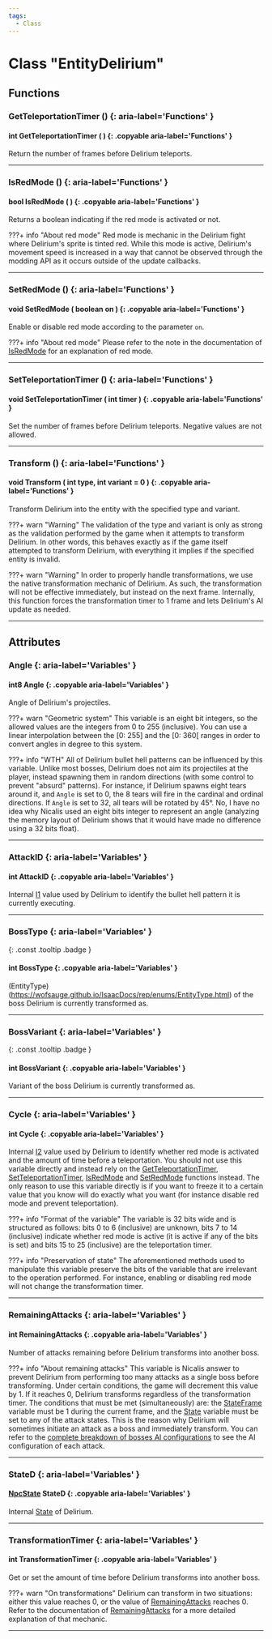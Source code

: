 ```yaml
---
tags:
  - Class
---
```

# Class "EntityDelirium"

## Functions

### GetTeleportationTimer () {: aria-label='Functions' }
#### int GetTeleportationTimer ( ) {: .copyable aria-label='Functions' }
Return the number of frames before Delirium teleports.
    
___
### IsRedMode () {: aria-label='Functions' }
#### bool IsRedMode ( ) {: .copyable aria-label='Functions' }
Returns a boolean indicating if the red mode is activated or not.

???+ info "About red mode"
    Red mode is mechanic in the Delirium fight where Delirium's sprite is tinted red. 
    While this mode is active, Delirium's movement speed is increased in a way that cannot be observed through the modding API as it occurs outside of the update callbacks.
    
___
### SetRedMode () {: aria-label='Functions' }
#### void SetRedMode ( boolean on ) {: .copyable aria-label='Functions' }
Enable or disable red mode according to the parameter `on`. 

???+ info "About red mode"
    Please refer to the note in the documentation of [IsRedMode](EntityDelirium.md#IsRedMode) for an explanation of red mode.
    
___
### SetTeleportationTimer () {: aria-label='Functions' }
#### void SetTeleportationTimer ( int timer ) {: .copyable aria-label='Functions' }
Set the number of frames before Delirium teleports. Negative values are not allowed.

___
### Transform () {: aria-label='Functions' }
#### void Transform ( int type, int variant = 0 ) {: .copyable aria-label='Functions' }
Transform Delirium into the entity with the specified type and variant. 

???+ warn "Warning"
    The validation of the type and variant is only as strong as the validation performed by the game when it attempts to transform Delirium.
    In other words, this behaves exactly as if the game itself attempted to transform Delirium, with everything it implies if the specified entity is invalid.
    
???+ warn "Warning"
    In order to properly handle transformations, we use the native transformation mechanic of Delirium. 
    As such, the transformation will not be effective immediately, but instead on the next frame.
    Internally, this function forces the transformation timer to 1 frame and lets Delirium's AI update as needed.
    
___    
## Attributes

### Angle {: aria-label='Variables' }
#### int8 Angle {: .copyable aria-label='Variables' }
Angle of Delirium's projectiles. 

???+ warn "Geometric system"
    This variable is an eight bit integers, so the allowed values are the integers from 0 to 255 (inclusive).
    You can use a linear interpolation between the \[0: 255] and the \[0: 360\[ ranges in order to convert angles in degree to this system.

???+ info "WTH"
    All of Delirium bullet hell patterns can be influenced by this variable. Unlike most bosses, Delirium does not aim its projectiles at the player, instead spawning them in random directions (with some control to prevent "absurd" patterns).
    For instance, if Delirium spawns eight tears around it, and `Angle` is set to 0, the 8 tears will fire in the cardinal and ordinal directions. If `Angle` is set to 32, all tears will be rotated by 45°.
    No, I have no idea why Nicalis used an eight bits integer to represent an angle (analyzing the memory layout of Delirium shows that it would have made no difference using a 32 bits float).
___
### AttackID {: aria-label='Variables' }
#### int AttackID {: .copyable aria-label='Variables' }
Internal [I1](https://wofsauge.github.io/IsaacDocs/rep/EntityNPC.html#I1) value used by Delirium to identify the bullet hell pattern it is currently executing.

___
### BossType {: aria-label='Variables' }
[ ](#){: .const .tooltip .badge }
#### int BossType {: .copyable aria-label='Variables' }
(EntityType)(https://wofsauge.github.io/IsaacDocs/rep/enums/EntityType.html) of the boss Delirium is currently transformed as.

___
### BossVariant {: aria-label='Variables' }
[ ](#){: .const .tooltip .badge }
#### int BossVariant {: .copyable aria-label='Variables' }
Variant of the boss Delirium is currently transformed as.

___
### Cycle {: aria-label='Variables' }
#### int Cycle {: .copyable aria-label='Variables' }
Internal [I2](https://wofsauge.github.io/IsaacDocs/rep/EntityNPC.html#I2) value used by Delirium to identify whether red mode is activated and the amount of time before a teleportation.
You should not use this variable directly and instead rely on the [GetTeleportationTimer](EntityDelirium.md#GetTeleportationTimer), [SetTeleportationTimer](EntityDelirium.md#SetTeleportationTimer), [IsRedMode](EntityDelirium.md#IsRedMode) and [SetRedMode](EntityDelirium.md#SetRedMode) functions instead.
The only reason to use this variable directly is if you want to freeze it to a certain value that you know will do exactly what you want (for instance disable red mode and prevent teleportation).

???+ info "Format of the variable"
    The variable is 32 bits wide and is structured as follows: bits 0 to 6 (inclusive) are unknown, bits 7 to 14 (inclusive) indicate whether red mode is active (it is active if any of the bits is set) and bits 15 to 25 (inclusive) are the teleportation timer.

???+ info "Preservation of state"
    The aforementioned methods used to manipulate this variable preserve the bits of the variable that are irrelevant to the operation performed.
    For instance, enabling or disabling red mode will not change the transformation timer. 
___
### RemainingAttacks {: aria-label='Variables' }
#### int RemainingAttacks {: .copyable aria-label='Variables' }
Number of attacks remaining before Delirium transforms into another boss.

???+ info "About remaining attacks" 
    This variable is Nicalis answer to prevent Delirium from performing too many attacks as a single boss before transforming.
    Under certain conditions, the game will decrement this value by 1. If it reaches 0, Delirium transforms regardless of the transformation timer.
    The conditions that must be met (simultaneously) are: the [StateFrame](https://wofsauge.github.io/IsaacDocs/rep/EntityNPC.html#StateFrame) variable must be 1 during the current frame, and the [State](https://wofsauge.github.io/IsaacDocs/rep/EntityNPC.md#State) variable must be set to any of the attack states.
    This is the reason why Delirium will sometimes initiate an attack as a boss and immediately transform. 
    You can refer to the [complete breakdown of bosses AI configurations](https://wofsauge.github.io/IsaacDocs/rep/customData/bosses.xlsx) to see the AI configuration of each attack.
___
### StateD {: aria-label='Variables' }
#### [NpcState](https://wofsauge.github.io/IsaacDocs/rep/enums/NpcState.html) StateD {: .copyable aria-label='Variables' }
Internal [State](https://wofsauge.github.io/IsaacDocs/rep/EntityNPC.html#State) of Delirium.

___
### TransformationTimer {: aria-label='Variables' }
#### int TransformationTimer {: .copyable aria-label='Variables' }
Get or set the amount of time before Delirium transforms into another boss.

???+ warn "On transformations" 
    Delirium can transform in two situations: either this value reaches 0, or the value of [RemainingAttacks](EntityDelirium.md#RemainingAttacks) reaches 0. 
    Refer to the documentation of [RemainingAttacks](EntityDelirium.md#RemainingAttacks) for a more detailed explanation of that mechanic.
    
___
